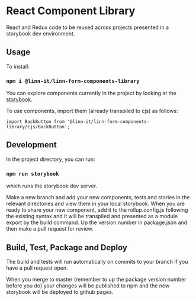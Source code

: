 # React Component Library

React and Redux code to be reused across projects presented in a storybook dev environment.


## Usage
To install:

### `npm i @linn-it/linn-form-components-library`

You can explore components currently in the project by looking at the [storybook](https://linn.github.io/react-components-library).

To use components, import them (already transpiled to cjs) as follows:

```
import BackButton from '@linn-it/linn-form-components-library/cjs/BackButton';
```

## Development

In the project directory, you can run:

### `npm run storybook`

which runs the storybook dev server.

Make a new branch and add your new components, tests and stories in the relevant directories and view them in your local storybook.
When you are ready to share your new component, add it to the rollup.config.js following the existing syntax and it will be transpiled and presented as a module export by the build command. Up the version number in package.json and then make a pull request for review.

## Build, Test, Package and Deploy
The build and tests will run automatically on commits to your branch if you have a pull request open. 

When you merge to master (remember to up the package version number before you do) your changes will be published to npm and the new storybook will be deployed to github pages.
